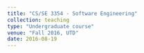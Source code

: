 ```yaml
---
title: "CS/SE 3354 - Software Engineering"
collection: teaching
type: "Undergraduate course"
venue: "Fall 2016, UTD"
date: 2016-08-19
---
```

